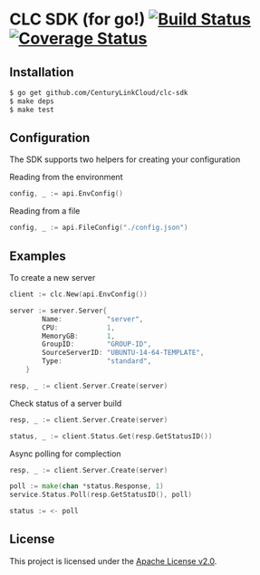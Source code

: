CLC SDK (for go!) [![Build Status](https://travis-ci.org/CenturyLinkCloud/clc-sdk.svg?branch=master)](https://travis-ci.org/CenturyLinkCloud/clc-sdk) [![Coverage Status](https://coveralls.io/repos/mikebeyer/clc-sdk/badge.svg?branch=master&service=github)](https://coveralls.io/github/mikebeyer/clc-sdk?branch=master)
======

Installation
---------------------

```sh
$ go get github.com/CenturyLinkCloud/clc-sdk
$ make deps
$ make test
```


Configuration
-------
The SDK supports two helpers for creating your configuration 

Reading from the environment

```go
config, _ := api.EnvConfig()
```

Reading from a file


```go
config, _ := api.FileConfig("./config.json")

```

Examples
-------
To create a new server

```go
client := clc.New(api.EnvConfig())

server := server.Server{
		Name:           "server",
		CPU:            1,
		MemoryGB:       1,
		GroupID:        "GROUP-ID",
		SourceServerID: "UBUNTU-14-64-TEMPLATE",
		Type:           "standard",
	}

resp, _ := client.Server.Create(server)
```

Check status of a server build

```go
resp, _ := client.Server.Create(server)

status, _ := client.Status.Get(resp.GetStatusID())
```

Async polling for complection

```go
resp, _ := client.Server.Create(server)

poll := make(chan *status.Response, 1)
service.Status.Poll(resp.GetStatusID(), poll)

status := <- poll
```

License
-------
This project is licensed under the [Apache License v2.0](http://www.apache.org/licenses/LICENSE-2.0.html).
